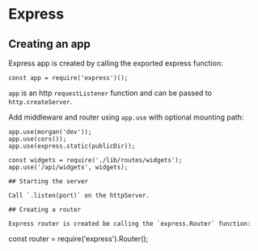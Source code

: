 Express
===

## Creating an app

Express app is created by calling the exported express function:

```
const app = require('express')();
```

`app` is an http `requestListener` function and can be passed to `http.createServer`.

Add middleware and router using `app.use` with optional mounting path:

```
app.use(morgan('dev'));
app.use(cors());
app.use(express.static(publicDir));

const widgets = require('./lib/routes/widgets');
app.use('/api/widgets', widgets);

## Starting the server

Call `.listen(port)` on the httpServer.

## Creating a router

Express router is created be calling the `express.Router` function:

```
const router = require('express').Router();
```
